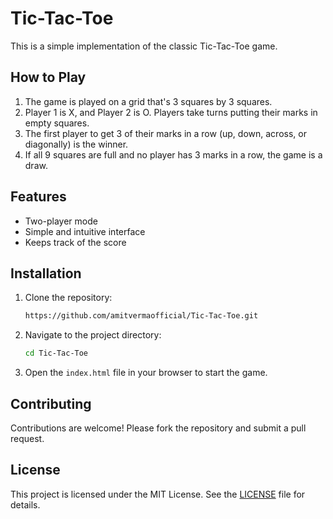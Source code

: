 # Tic-Tac-Toe

This is a simple implementation of the classic Tic-Tac-Toe game.

## How to Play

1. The game is played on a grid that's 3 squares by 3 squares.
2. Player 1 is X, and Player 2 is O. Players take turns putting their marks in empty squares.
3. The first player to get 3 of their marks in a row (up, down, across, or diagonally) is the winner.
4. If all 9 squares are full and no player has 3 marks in a row, the game is a draw.

## Features

- Two-player mode
- Simple and intuitive interface
- Keeps track of the score

## Installation

1. Clone the repository:
    ```sh
    https://github.com/amitvermaofficial/Tic-Tac-Toe.git
    ```
2. Navigate to the project directory:
    ```sh
    cd Tic-Tac-Toe
    ```
3. Open the `index.html` file in your browser to start the game.

## Contributing

Contributions are welcome! Please fork the repository and submit a pull request.

## License

This project is licensed under the MIT License. See the [LICENSE](LICENSE) file for details.
